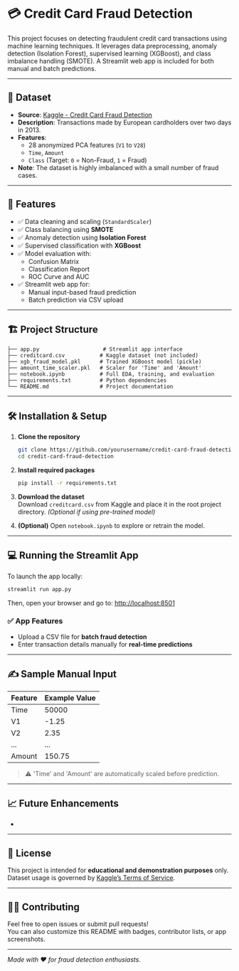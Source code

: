 # 💳 Credit Card Fraud Detection

This project focuses on detecting fraudulent credit card transactions using machine learning techniques. It leverages data preprocessing, anomaly detection (Isolation Forest), supervised learning (XGBoost), and class imbalance handling (SMOTE). A Streamlit web app is included for both manual and batch predictions.

---

## 📂 Dataset

- **Source**: [Kaggle - Credit Card Fraud Detection](https://www.kaggle.com/datasets/mlg-ulb/creditcardfraud)
- **Description**: Transactions made by European cardholders over two days in 2013.
- **Features**:
  - 28 anonymized PCA features (`V1` to `V28`)
  - `Time`, `Amount`
  - `Class` (Target: `0` = Non-Fraud, `1` = Fraud)
- **Note**: The dataset is highly imbalanced with a small number of fraud cases.

---

## 🚀 Features

- ✅ Data cleaning and scaling (`StandardScaler`)
- ✅ Class balancing using **SMOTE**
- ✅ Anomaly detection using **Isolation Forest**
- ✅ Supervised classification with **XGBoost**
- ✅ Model evaluation with:
  - Confusion Matrix
  - Classification Report
  - ROC Curve and AUC
- ✅ Streamlit web app for:
  - Manual input-based fraud prediction
  - Batch prediction via CSV upload

---

## 🏗️ Project Structure

```
├── app.py                    # Streamlit app interface
├── creditcard.csv           # Kaggle dataset (not included)
├── xgb_fraud_model.pkl      # Trained XGBoost model (pickle)
├── amount_time_scaler.pkl   # Scaler for 'Time' and 'Amount'
├── notebook.ipynb           # Full EDA, training, and evaluation
├── requirements.txt         # Python dependencies
└── README.md                # Project documentation
```

---

## 🛠️ Installation & Setup

1. **Clone the repository**

   ```bash
   git clone https://github.com/yourusername/credit-card-fraud-detection.git
   cd credit-card-fraud-detection
   ```

2. **Install required packages**

   ```bash
   pip install -r requirements.txt
   ```

3. **Download the dataset**\
   Download `creditcard.csv` from Kaggle and place it in the root project directory. *(Optional if using pre-trained model)*

4. **(Optional)** Open `notebook.ipynb` to explore or retrain the model.

---

## 💻 Running the Streamlit App

To launch the app locally:

```bash
streamlit run app.py
```

Then, open your browser and go to: [http://localhost:8501](http://localhost:8501)

### ✅ App Features

- Upload a CSV file for **batch fraud detection**
- Enter transaction details manually for **real-time predictions**

---

## ✍️ Sample Manual Input

| Feature | Example Value |
| ------- | ------------- |
| Time    | 50000         |
| V1      | -1.25         |
| V2      | 2.35          |
| ...     | ...           |
| Amount  | 150.75        |

> ⚠️ 'Time' and 'Amount' are automatically scaled before prediction.

---

## 📈 Future Enhancements

-

---

## 📄 License

This project is intended for **educational and demonstration purposes** only.\
Dataset usage is governed by [Kaggle’s Terms of Service](https://www.kaggle.com/terms).

---

## 🙋‍♂️ Contributing

Feel free to open issues or submit pull requests!\
You can also customize this README with badges, contributor lists, or app screenshots.

---

*Made with ❤️ for fraud detection enthusiasts.*

